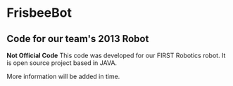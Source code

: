 # FrisbeeBot

## Code for our team's 2013 Robot

__Not Official Code__ This code was developed for our FIRST Robotics robot.  It is open source project based in JAVA. 

More information will be added in time.
